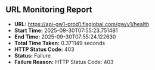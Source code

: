 ## URL Monitoring Report

- **URL:** https://api-gw1-prod1.fisglobal.com/gw/v1/health
- **Start Time:** 2025-09-30T07:55:23.751481
- **End Time:** 2025-09-30T07:55:24.122630
- **Total Time Taken:** 0.371149 seconds
- **HTTP Status Code:** 403
- **Status:** Failure
- **Failure Reason:** HTTP Status Code: 403
